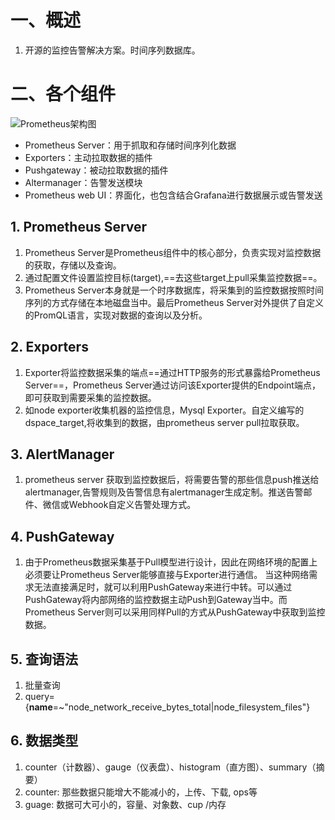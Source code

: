 # 一、概述
1. 开源的监控告警解决方案。时间序列数据库。

# 二、各个组件
![Prometheus架构图](https://note.youdao.com/yws/res/24522/7FD57747F3CB445FA09F3B0D02F438A5)
- Prometheus Server：用于抓取和存储时间序列化数据
- Exporters：主动拉取数据的插件
- Pushgateway：被动拉取数据的插件
- Altermanager：告警发送模块
- Prometheus web UI：界面化，也包含结合Grafana进行数据展示或告警发送

## 1. Prometheus Server
1. Prometheus Server是Prometheus组件中的核心部分，负责实现对监控数据的获取，存储以及查询。
2. 通过配置文件设置监控目标(target),==去这些target上pull采集监控数据==。
3. Prometheus Server本身就是一个时序数据库，将采集到的监控数据按照时间序列的方式存储在本地磁盘当中。最后Prometheus Server对外提供了自定义的PromQL语言，实现对数据的查询以及分析。

## 2. Exporters
1. Exporter将监控数据采集的端点==通过HTTP服务的形式暴露给Prometheus Server==，Prometheus Server通过访问该Exporter提供的Endpoint端点，即可获取到需要采集的监控数据。
2. 如node exporter收集机器的监控信息，Mysql Exporter。自定义编写的dspace_target,将收集到的数据，由prometheus server pull拉取获取。

## 3. AlertManager
1. prometheus server 获取到监控数据后，将需要告警的那些信息push推送给alertmanager,告警规则及告警信息有alertmanager生成定制。推送告警邮件、微信或Webhook自定义告警处理方式。

## 4. PushGateway
1. 由于Prometheus数据采集基于Pull模型进行设计，因此在网络环境的配置上必须要让Prometheus Server能够直接与Exporter进行通信。 当这种网络需求无法直接满足时，就可以利用PushGateway来进行中转。可以通过PushGateway将内部网络的监控数据主动Push到Gateway当中。而Prometheus Server则可以采用同样Pull的方式从PushGateway中获取到监控数据。

## 5. 查询语法
1. 批量查询
2. query={__name__=~"node_network_receive_bytes_total|node_filesystem_files"}

## 6. 数据类型
1. counter（计数器）、gauge（仪表盘）、histogram（直方图）、summary（摘要）
2. counter: 那些数据只能增大不能减小的，上传、下载, ops等
3. guage: 数据可大可小的，容量、对象数、cup /内存
